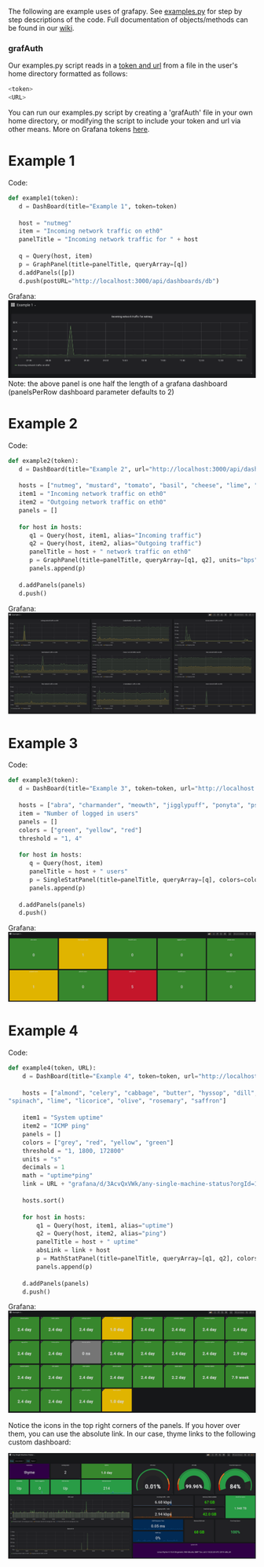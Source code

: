 The following are example uses of grafapy. See [examples.py](https://github.com/hrand1005/grafapyAPI/blob/master/examples/examples.py) for step by step descriptions of the code. Full documentation of objects/methods can be found in our [wiki](https://github.com/hrand1005/grafapyAPI/wiki).

### grafAuth
Our examples.py script reads in a [token and url](https://github.com/hrand1005/grafapyAPI/blob/ada917aa9e656fc327c6b473d65172e9f44b6c37/examples/examples.py#L174) from a file in the user's home directory formatted as follows:
```python
<token>
<URL>
```
You can run our examples.py script by creating a 'grafAuth' file in your own home directory, or modifying the script to include your token and url via other means. More on Grafana tokens [here](https://grafana.com/docs/tutorials/api_org_token_howto/).

# Example 1

Code:
```python
def example1(token):
   d = DashBoard(title="Example 1", token=token)

   host = "nutmeg"
   item = "Incoming network traffic on eth0"
   panelTitle = "Incoming network traffic for " + host

   q = Query(host, item)
   p = GraphPanel(title=panelTitle, queryArray=[q])
   d.addPanels([p])
   d.push(postURL="http://localhost:3000/api/dashboards/db")
```

Grafana:
![alt text](https://raw.githubusercontent.com/hrand1005/grafapyAPI/master/pictures/Example1.png "Example1")
Note: the above panel is one half the length of a grafana dashboard (panelsPerRow dashboard parameter defaults to 2)

# Example 2

Code:
```python
def example2(token):
   d = DashBoard(title="Example 2", url="http://localhost:3000/api/dashboards/db", token=token, panelsPerRow=3)
   
   hosts = ["nutmeg", "mustard", "tomato", "basil", "cheese", "lime", "flour", "cream", "mace"]
   item1 = "Incoming network traffic on eth0"
   item2 = "Outgoing network traffic on eth0"
   panels = []

   for host in hosts:
      q1 = Query(host, item1, alias="Incoming traffic")
      q2 = Query(host, item2, alias="Outgoing traffic")
      panelTitle = host + " network traffic on eth0"
      p = GraphPanel(title=panelTitle, queryArray=[q1, q2], units="bps")
      panels.append(p)

   d.addPanels(panels)
   d.push()
```

Grafana:
![alt text](https://raw.githubusercontent.com/hrand1005/grafapyAPI/master/pictures/Example2.png "Example2")

# Example 3

Code:
```python
def example3(token):
   d = DashBoard(title="Example 3", token=token, url="http://localhost:3000/api/dashboards/db", panelsPerRow=5, panelHeight=8)

   hosts = ["abra", "charmander", "meowth", "jigglypuff", "ponyta", "psyduck", "pikachu", "zubat", "beedrill", "bulbasaur"]
   item = "Number of logged in users"
   panels = []
   colors = ["green", "yellow", "red"]
   threshold = "1, 4"

   for host in hosts:
      q = Query(host, item)
      panelTitle = host + " users"
      p = SingleStatPanel(title=panelTitle, queryArray=[q], colors=colors, thresholds=threshold, colorBackground=True)
      panels.append(p)

   d.addPanels(panels)
   d.push()
```

Grafana:
![alt text](https://raw.githubusercontent.com/hrand1005/grafapyAPI/master/pictures/singleStat.png "Example3")

# Example 4

Code:
```python
def example4(token, URL):                                                                                                                                                                                                          [11/1838]
    d = DashBoard(title="Example 4", token=token, url="http://localhost:3000/api/dashboards/db", panelsPerRow=8, panelHeight=6)                                                                                                                                                       

    hosts = ["almond", "celery", "cabbage", "butter", "hyssop", "dill", "egg", "thyme", "coriander", "coconut", "cornstarch", "marjoram", "mace", "onion", "mustard", "parsley", "pepper", "sage", "milk", "honey", "poppy", "sesame",
"spinach", "lime", "licorice", "olive", "rosemary", "saffron"]

    item1 = "System uptime"
    item2 = "ICMP ping"
    panels = []
    colors = ["grey", "red", "yellow", "green"]
    threshold = "1, 1800, 172800"
    units = "s"
    decimals = 1
    math = "uptime*ping"
    link = URL + "grafana/d/3AcvQxVWk/any-single-machine-status?orgId=1&refresh=1m&var-Group=Linux%20servers&var-Host="

    hosts.sort()

    for host in hosts:
        q1 = Query(host, item1, alias="uptime")
        q2 = Query(host, item2, alias="ping")
        panelTitle = host + " uptime"
        absLink = link + host
        p = MathStatPanel(title=panelTitle, queryArray=[q1, q2], colors=colors, thresholds=threshold, units=units, decimals=decimals, math=math, colorBackground=True, absLink=absLink)
        panels.append(p)

    d.addPanels(panels)
    d.push()
```

Grafana:
![alt text](https://raw.githubusercontent.com/hrand1005/grafapyAPI/master/pictures/mathStat.png "Example4")

Notice the icons in the top right corners of the panels. If you hover over them, you can use the absolute link. In our case, thyme links to the following custom dashboard:

![alt text](https://raw.githubusercontent.com/hrand1005/grafapyAPI/master/pictures/thyme.png "thyme")
